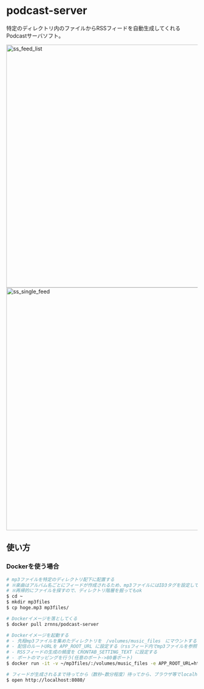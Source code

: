 # podcast-server

特定のディレクトリ内のファイルからRSSフィードを自動生成してくれるPodcastサーバソフト。

<img width="640" alt="ss_feed_list" src="https://user-images.githubusercontent.com/5319256/136659235-f189cad4-e8e0-4225-a726-add6af52f5d0.png">
<img width="640" alt="ss_single_feed" src="https://user-images.githubusercontent.com/5319256/136659238-5739f6fb-e84b-497f-8ede-32406ba56d99.png">

## 使い方

### Dockerを使う場合

```sh
# mp3ファイルを特定のディレクトリ配下に配置する
# ※楽曲はアルバム名ごとにフィードが作成されるため、mp3ファイルにはID3タグを設定しておくこと
# ※再帰的にファイルを探すので、ディレクトリ階層を掘ってもok
$ cd ~
$ mkdir mp3files
$ cp hoge.mp3 mp3files/

# Dockerイメージを落としてくる
$ docker pull zrnns/podcast-server

# Dockerイメージを起動する
# - 先程mp3ファイルを集めたディレクトリを　/volumes/music_files　にマウントする
# - 配信のルートURLを APP_ROOT_URL に設定する（rssフィード内でmp3ファイルを参照する際必要となる）
# - RSSフィードの生成の頻度を CRONTAB_SETTING_TEXT に設定する
# - ポートのマッピングを行う(任意のポート->80番ポート)
$ docker run -it -v ~/mp3files/:/volumes/music_files -e APP_ROOT_URL=http://localhost:8080/ -e CRONTAB_SETTING_TEXT="*/15 * * * *" -p 8080:80 zrnns/podcast-server

# フィードが生成されるまで待ってから（数秒~数分程度）待ってから、ブラウザ等でlocalhost:8080 にアクセスすると、フィードが生成されている。
$ open http://localhost:8080/
```
